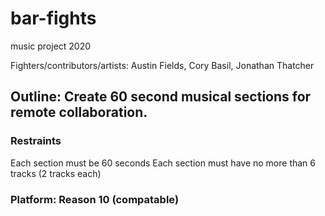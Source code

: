 # bar-fights
music project 2020

Fighters/contributors/artists: Austin Fields, Cory Basil, Jonathan Thatcher

## Outline: Create 60 second musical sections for remote collaboration.

### Restraints

Each section must be 60 seconds
Each section must have no more than 6 tracks (2 tracks each)

### Platform: Reason 10 (compatable)

